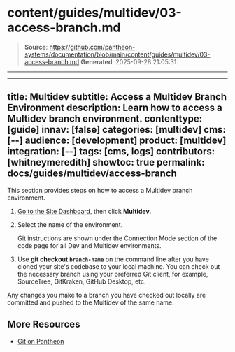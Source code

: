 # content/guides/multidev/03-access-branch.md

> **Source**: https://github.com/pantheon-systems/documentation/blob/main/content/guides/multidev/03-access-branch.md
> **Generated**: 2025-09-28 21:05:31

---

---
title: Multidev
subtitle: Access a Multidev Branch Environment
description: Learn how to access a Multidev branch environment.
contenttype: [guide]
innav: [false]
categories: [multidev]
cms: [--]
audience: [development]
product: [multidev]
integration: [--]
tags: [cms, logs]
contributors: [whitneymeredith]
showtoc: true
permalink: docs/guides/multidev/access-branch
---

This section provides steps on how to access a Multidev branch environment.


1. [Go to the Site Dashboard](/guides/account-mgmt/workspace-sites-teams/sites#site-dashboard), then click **Multidev**.

1. Select the name of the environment.

    Git instructions are shown under the Connection Mode section of the code page for all Dev and Multidev environments.

1. Use **git checkout `branch-name`** on the command line after you have cloned your site's codebase to your local machine. You can check out the necessary branch using your preferred Git client, for example, SourceTree, GitKraken, GitHub Desktop, etc.

Any changes you make to a branch you have checked out locally are committed and pushed to the Multidev of the same name.

## More Resources

- [Git on Pantheon](/guides/git)
